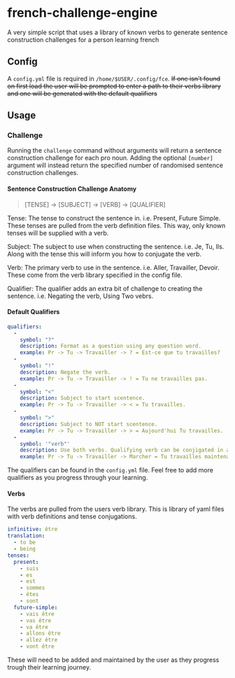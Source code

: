 # french-challenge-engine
A very simple script that uses a library of known verbs to generate sentence construction challenges for a person learning french

## Config

A `config.yml` file is required in `/home/$USER/.config/fce`. ~~If one isn't found on first load the user will be prompted to enter a path to their verbs library and one will be generated with the default qualifiers~~

## Usage

### Challenge

Running the `challenge` command without arguments will return a sentence construction challenge for each pro noun. 
Adding the optional `[number]` argument will instead return the specified number of randomised sentence construction challenges.

#### Sentence Construction Challenge Anatomy

> [TENSE] -> [SUBJECT] -> [VERB] -> [QUALIFIER]

Tense: The tense to construct the sentence in. i.e. Present, Future Simple. These tenses are pulled from the verb definition files. This way, only known tenses will be supplied with a verb.

Subject: The subject to use when constructing the sentence. i.e. Je, Tu, Ils. Along with the tense this will inform you how to conjugate the verb.

Verb: The primary verb to use in the sentence. i.e. Aller, Travailler, Devoir. These come from the verb library specified in the config file. 

Qualifier: The qualifier adds an extra bit of challenge to creating the sentence. i.e. Negating the verb, Using Two vebrs.

#### Default Qualifiers

```yml
qualifiers:
  - 
    symbol: "?"
    description: Format as a question using any question word.
    example: Pr -> Tu -> Travailler -> ? = Est-ce que tu travailles?
  - 
    symbol: "!"
    description: Negate the verb.
    example: Pr -> Tu -> Travailler -> ! = Tu ne travailles pas.
  - 
    symbol: "<"
    description: Subject to start scentence.
    example: Pr -> Tu -> Travailler -> < = Tu travailles.
  - 
    symbol: ">"
    description: Subject to NOT start scentence.
    example: Pr -> Tu -> Travailler -> > = Aujourd'hui Tu travailles.
  - 
    symbol: '"verb"'
    description: Use both verbs. Qualifying verb can be conjigated in any way.
    example: Pr -> Tu -> Travailler -> Marcher = Tu travailles maintenant et tu vas marcher à la maison cd soir.
```

The qualifiers can be found in the `config.yml` file. Feel free to add more qualifiers as you progress through your learning. 

#### Verbs

The verbs are pulled from the users verb library. This is library of yaml files with verb definitions and tense conjugations. 

```yml
infinitive: être
translation: 
  - to be
  - being
tenses:
  present:
    - suis
    - es
    - est
    - sommes
    - êtes
    - sont
  future-simple:
    - vais être
    - vas être
    - va être
    - allons être
    - allez être
    - vont être 
```

These will need to be added and maintained by the user as they progress trough their learning journey. 
